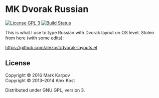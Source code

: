 # MK Dvorak Russian

[![License GPL 3](https://img.shields.io/badge/license-GPL_3-green.svg)](http://www.gnu.org/licenses/gpl-3.0.txt)
[![Build Status](https://travis-ci.org/mrkkrp/mk-dvorak-russian.svg?branch=master)](https://travis-ci.org/mrkkrp/mk-dvorak-russian)

This is what I use to type Russian with Dvorak layout on OS level. Stolen
from here (with some edits):

https://github.com/alezost/dvorak-layouts.el

## License

Copyright © 2016 Mark Karpov<br>
Copyright © 2013–2014 Alex Kost

Distributed under GNU GPL, version 3.
